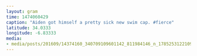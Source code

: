 ```yaml
---
layout: gram
time: 1474060429
caption: "Aiden got himself a pretty sick new swim cap. #fierce"
latitude: 34.0333
longitude: -6.83333
media:
- media/posts/201609/14374160_340709109601142_811984146_n_17852531221098266.jpg
---
```

